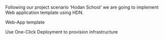 Following our project scenario ‘Hodan School’ we are going to implement Web application template using HDN.

Web-App template

Use One-Click Deployment to provision infrastructure
